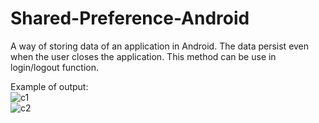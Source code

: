 # Shared-Preference-Android
A way of storing data of an application in Android. The data persist even when the user closes the application. 
This method can be use in login/logout function. 

Example of output:
</br>![c1](https://user-images.githubusercontent.com/44870863/67968181-e5ccf880-fc41-11e9-8750-03f377c62f07.png)
</br>![c2](https://user-images.githubusercontent.com/44870863/67968183-e6658f00-fc41-11e9-9284-708949631ef0.png)
